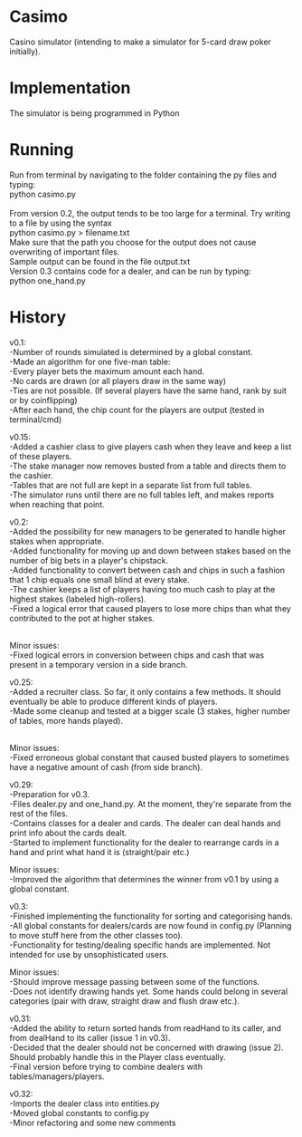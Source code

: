 # Casimo
Casino simulator (intending to make a simulator for 5-card draw poker initially).

# Implementation
The simulator is being programmed in Python

# Running
Run from terminal by navigating to the folder containing the py files and typing: <br />
  python casimo.py <br /> <br />
From version 0.2, the output tends to be too large for a terminal. Try writing to a file by using the syntax <br />
  python casimo.py > filename.txt <br />
Make sure that the path you choose for the output does not cause overwriting of important files. <br />
Sample output can be found in the file output.txt <br />
Version 0.3 contains code for a dealer, and can be run by typing: <br />
  python one_hand.py <br />
  
# History
v0.1: <br />
  -Number of rounds simulated is determined by a global constant. <br />
  -Made an algorithm for one five-man table: <br />
    -Every player bets the maximum amount each hand. <br />
    -No cards are drawn (or all players draw in the same way) <br />
    -Ties are not possible. (If several players have the same hand, rank by suit or by coinflipping) <br />
  -After each hand, the chip count for the players are output (tested in terminal/cmd) <br />

v0.15: <br />
  -Added a cashier class to give players cash when they leave and keep a list of these players. <br />
  -The stake manager now removes busted from a table and directs them to the cashier. <br />
  -Tables that are not full are kept in a separate list from full tables. <br />
  -The simulator runs until there are no full tables left, and makes reports when reaching that point. <br />

v0.2: <br />
  -Added the possibility for new managers to be generated to handle higher stakes when appropriate. <br />
  -Added functionality for moving up and down between stakes based on the number of big bets in a player's chipstack. <br />
  -Added functionality to convert between cash and chips in such a fashion that 1 chip equals one small blind at every stake.  <br />
  -The cashier keeps a list of players having too much cash to play at the highest stakes (labeled high-rollers). <br />
  -Fixed a logical error that caused players to lose more chips than what they contributed to the pot at higher stakes. <br /> <br />

Minor issues: <br />
  -Fixed logical errors in conversion between chips and cash that was present in a temporary version in a side branch. <br />
  
v0.25: <br />
  -Added a recruiter class. So far, it only contains a few methods. It should eventually be able to produce different kinds of players. <br />
  -Made some cleanup and tested at a bigger scale (3 stakes, higher number of tables, more hands played). <br /> <br />
  
Minor issues: <br />
  -Fixed erroneous global constant that caused busted players to sometimes have a negative amount of cash (from side branch). <br />
  
v0.29: <br />
  -Preparation for v0.3. <br />
  -Files dealer.py and one_hand.py. At the moment, they're separate from the rest of the files. <br />
  -Contains classes for a dealer and cards. The dealer can deal hands and print info about the cards dealt. <br />
  -Started to implement functionality for the dealer to rearrange cards in a hand and print what hand it is (straight/pair etc.) <br />

Minor issues: <br />
  -Improved the algorithm that determines the winner from v0.1 by using a global constant. <br />

v0.3: <br />
  -Finished implementing the functionality for sorting and categorising hands. <br />
  -All global constants for dealers/cards are now found in config.py (Planning to move stuff here from the other classes too). <br />
  -Functionality for testing/dealing specific hands are implemented. Not intended for use by unsophisticated users. <br />
  
Minor issues: <br />
  -Should improve message passing between some of the functions. <br />
  -Does not identify drawing hands yet. Some hands could belong in several categories (pair with draw, straight draw and flush draw etc.). <br />
  
v0.31: <br />
  -Added the ability to return sorted hands from readHand to its caller, and from dealHand to its caller (issue 1 in v0.3). <br />
  -Decided that the dealer should not be concerned with drawing (issue 2). Should probably handle this in the Player class eventually. <br />
  -Final version before trying to combine dealers with tables/managers/players. <br />
  
v0.32: <br />
  -Imports the dealer class into entities.py <br />
  -Moved global constants to config.py <br />
  -Minor refactoring and some new comments <br />
